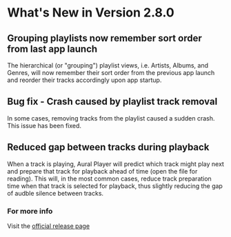 #  What's New in Version 2.8.0

## Grouping playlists now remember sort order from last app launch

The hierarchical (or "grouping") playlist views, i.e. Artists, Albums, and Genres, will now remember their sort order from the previous app launch and reorder their tracks accordingly upon app startup.

## Bug fix - Crash caused by playlist track removal

In some cases, removing tracks from the playlist caused a sudden crash. This issue has been fixed.

## Reduced gap between tracks during playback

When a track is playing, Aural Player will predict which track might play next and prepare that track for playback ahead of time (open the file for reading). This will, in the most common cases, reduce track preparation time when that track is selected for playback, thus slightly reducing the gap of audble silence between tracks.

### **For more info**
Visit the [official release page](https://github.com/maculateConception/aural-player/releases/tag/2.8.0)
